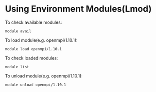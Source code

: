 Using Environment Modules(Lmod)
===============================

To check available modules:

```
module avail
```

To load module(e.g. openmpi/1.10.1):

```
module load openmpi/1.10.1
```

To check loaded modules:

```
module list
```

To unload module(e.g. openmpi/1.10.1):

```
module unload openmpi/1.10.1
```
